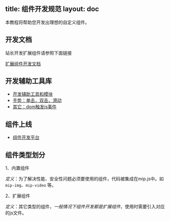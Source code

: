 title: 组件开发规范
layout: doc
---

本教程将帮助您开发出理想的自定义组件。

## 开发文档

站长开发扩展组件请参照下面链接

[扩展组件开发文档](https://github.com/mipengine/mip-extensions/blob/master/docs/README.md)

## 开发辅助工具库

- [开发辅助工具和模块](/doc/3-widget/6-help/1-introduce.html)
- [手势：单击，双击，滑动](/doc/3-widget/6-help/2-gesture.html)
- [其它：dom触发js事件](/doc/3-widget/6-help/3-mip-normal.html)

## 组件上线

- [组件开发平台](https://www.mipengine.org/platform/)

## 组件类型划分

1、内置组件

*定义*：为了解决性能、安全性问题必须要使用的组件，代码被集成在mip.js中。如 `mip-img`、`mip-video` 等。

2、扩展组件

*定义*：其它类型的组件，*一般情况下组件开发都是扩展组件*，使用时需要引入对应的js文件。
